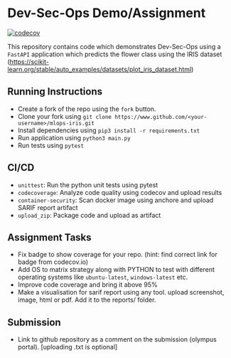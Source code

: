 # Dev-Sec-Ops Demo/Assignment

[![codecov](https://codecov.io/gh/PGCSEDS-IIITH/devsecops-iris/branch/master/graph/badge.svg?token=EILEH8L7R5)](https://codecov.io/gh/PGCSEDS-IIITH/devsecops-iris)


This repository contains code which demonstrates Dev-Sec-Ops using a `FastAPI` application which predicts the flower class using the IRIS dataset (https://scikit-learn.org/stable/auto_examples/datasets/plot_iris_dataset.html)

## Running Instructions
- Create a fork of the repo using the `fork` button.
- Clone your fork using `git clone https://www.github.com/<your-username>/mlops-iris.git`
- Install dependencies using `pip3 install -r requirements.txt`
- Run application using `python3 main.py`
- Run tests using `pytest`

## CI/CD
- `unittest`: Run the python unit tests using pytest
- `codecoverage`: Analyze code quality using codecov and upload results
- `container-security`: Scan docker image using anchore and upload SARIF report artifact
- `upload_zip`: Package code and upload as artifact


## Assignment Tasks
- Fix badge to show coverage for your repo. (hint: find correct link for badge from codecov.io)
- Add OS to matrix strategy along with PYTHON to test with different operating systems like `ubuntu-latest`, `windows-latest`  etc.
- Improve code coverage and bring it above 95%
- Make a visualisation for sarif report using any tool. upload screenshot, image, html or pdf. Add it to the reports/ folder. 

## Submission
- Link to github repository as a comment on the submission (olympus portal). [uploading .txt is optional]